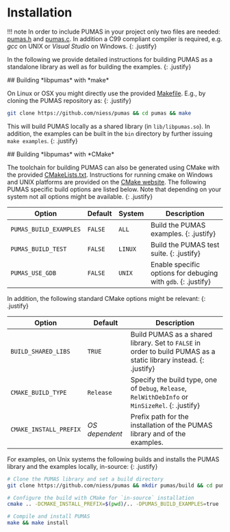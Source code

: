 # Installation

!!! note
    In order to include PUMAS in your project only two files are needed:
    [pumas.h](https://github.com/niess/pumas/blob/master/include/pumas.h) and
    [pumas.c](https://github.com/niess/pumas/blob/master/src/pumas.c).  In
    addition a C99 compliant compiler is required, e.g. *gcc* on UNIX or
    *Visual Studio* on Windows.
    {: .justify}

In the following we provide detailed instructions for building PUMAS as a
standalone library as well as for building the examples.
{: .justify}


<div markdown="1" class="shaded-box fancy">
## Building *libpumas* with *make*

On Linux or OSX you might directly use the provided
[Makefile](https://github.com/niess/pumas/blob/master/Makefile). E.g., by
cloning the PUMAS repository as:
{: .justify}
```bash
git clone https://github.com/niess/pumas && cd pumas && make
```
This will build PUMAS locally as a shared library (in `lib/libpumas.so`).
In addition, the examples can be built in the `bin` directory by further
issuing `make examples`.
{: .justify}
</div>


<div markdown="1" class="shaded-box fancy">
## Building *libpumas* with *CMake*

The toolchain for building PUMAS can also be generated using CMake with the
provided
[CMakeLists.txt](https://github.com/niess/pumas/blob/master/CMakeLists.txt).
Instructions for running cmake on Windows and UNIX platforms are provided on the
[CMake website](https://cmake.org/runningcmake/). The following PUMAS specific
build options are listed below. Note that depending on your system not all
options might be available.
{: .justify}

| Option | Default | System | Description |
|--------|---------|--------|-------------|
|`PUMAS_BUILD_EXAMPLES`|`FALSE`| `ALL`  | Build the PUMAS examples. {: .justify}|
|`PUMAS_BUILD_TEST`    |`FALSE`| `LINUX`| Build the PUMAS test suite. {: .justify}|
|`PUMAS_USE_GDB`       |`FALSE`| `UNIX` | Enable specific options for debuging with `gdb`. {: .justify}|

In addition, the following standard CMake options might be relevant:
{: .justify}

| Option | Default | Description |
|--------|---------|-------------|
|`BUILD_SHARED_LIBS`   |`TRUE`        | Build PUMAS as a shared library. Set to `FALSE` in order to build PUMAS as a static library instead. {: .justify}|
|`CMAKE_BUILD_TYPE`    |`Release`     | Specify the build type, one of `Debug`, `Release`, `RelWithDebInfo` or `MinSizeRel`. {: .justify}|
|`CMAKE_INSTALL_PREFIX`|_OS dependent_| Prefix path for the installation of the PUMAS library and of the examples. |

For examples, on Unix systems the following builds and installs the PUMAS
library and the examples locally, in-source:
{: .justify}
```bash
# Clone the PUMAS library and set a build directory
git clone https://github.com/niess/pumas && mkdir pumas/build && cd pumas/build

# Configure the build with CMake for `in-source` installation
cmake .. -DCMAKE_INSTALL_PREFIX=$(pwd)/.. -DPUMAS_BUILD_EXAMPLES=true

# Compile and install PUMAS
make && make install
```

</div>
